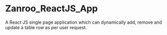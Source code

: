 # Zanroo_ReactJS_App
A React JS single page application which can dynamically add, remove and update a table row as per user request.

